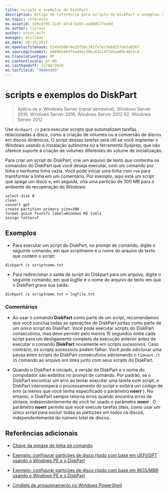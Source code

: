 ```yaml
---
title: scripts e exemplos do DiskPart
description: Artigo de referência para scripts do DiskPart e exemplos sobre como automatizar tarefas relacionadas ao disco, como a criação de volumes ou a conversão de discos em discos dinâmicos.
ms.topic: reference
ms.assetid: 319c0795-11df-47c8-b203-eadb0577ee0d
ms.author: lizross
author: eross-msft
manager: mtillman
ms.date: 10/16/2017
ms.openlocfilehash: 51ebd58874e2bf56c391fe7ec9a6d257ab5a0567
ms.sourcegitcommit: d08965d64f4a40ac20bc81b14f2d2ea89c48c5c8
ms.translationtype: MT
ms.contentlocale: pt-BR
ms.lasthandoff: 12/08/2020
ms.locfileid: "96864205"
---
```

# <a name="diskpart-scripts-and-examples"></a>scripts e exemplos do DiskPart

> Aplica-se a: Windows Server (canal semestral), Windows Server 2019, Windows Server 2016, Windows Server 2012 R2, Windows Server 2012

Use `diskpart /s` para executar scripts que automatizam tarefas relacionadas a disco, como a criação de volumes ou a conversão de discos em discos dinâmicos. O script dessas tarefas será útil se você implantar o Windows usando a instalação autônoma ou a ferramenta Sysprep, que não oferece suporte à criação de volumes diferentes do volume de inicialização.

Para criar um script do DiskPart, crie um arquivo de texto que contenha os comandos do DiskPart que você deseja executar, com um comando por linha e nenhuma linha vazia. Você pode iniciar uma linha com `rem` para transformar a linha em um comentário. Por exemplo, aqui está um script que apaga um disco e, em seguida, cria uma partição de 300 MB para o ambiente de recuperação do Windows:

```
select disk 0
clean
convert gpt
create partition primary size=300
format quick fs=ntfs label=Windows RE tools
assign letter=T
```

## <a name="examples"></a>Exemplos

- Para executar um script do DiskPart, no prompt de comando, digite o seguinte comando, em que *scriptname* é o nome do arquivo de texto que contém o script:

```
diskpart /s scriptname.txt
```

- Para redirecionar a saída de script do Diskpart para um arquivo, digite o seguinte comando, em que *logfile* é o nome do arquivo de texto em que o DiskPart grava sua saída:

```
diskpart /s scriptname.txt > logfile.txt
```

### <a name="remarks"></a>Comentários

- Ao usar o comando **DiskPart** como parte de um script, recomendamos que você conclua todas as operações do DiskPart juntas como parte de um único script do DiskPart. Você pode executar scripts do DiskPart consecutivos, mas deve permitir pelo menos 15 segundos entre cada script para um desligamento completo da execução anterior antes de executar o comando **DiskPart** novamente em scripts sucessivos. Caso contrário, os scripts sucessivos podem falhar. Você pode adicionar uma pausa entre scripts do DiskPart consecutivos adicionando o `timeout /t 15` comando ao arquivo em lotes junto com seus scripts do DiskPart.

- Quando o DiskPart é iniciado, a versão do DiskPart e o nome do computador são exibidos no prompt de comando. Por padrão, se o DiskPart encontrar um erro ao tentar executar uma tarefa com script, o DiskPart interromperá o processamento do script e exibirá um código de erro (a menos que você tenha especificado o parâmetro **noerr** ). No entanto, o DiskPart sempre retorna erros quando encontra erros de sintaxe, independentemente de você ter usado o parâmetro **noerr** . O parâmetro **noerr** permite que você execute tarefas úteis, como usar um único script para excluir todas as partições em todos os discos, independentemente do número total de discos.

## <a name="additional-references"></a>Referências adicionais

- [Chave da sintaxe de linha de comando](command-line-syntax-key.md)

- [Exemplo: configurar partições de disco rígido com base em UEFI/GPT usando o Windows PE e o DiskPart](/previous-versions/windows/it-pro/windows-8.1-and-8/hh825686(v=win.10))

- [Exemplo: configurar partições de disco rígido com base em BIOS/MBR usando o Windows PE e o DiskPart](/previous-versions/windows/it-pro/windows-8.1-and-8/hh825677(v=win.10))

- [Cmdlets de armazenamento no Windows PowerShell](/powershell/module/storage/)
